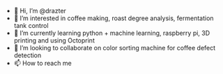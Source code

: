 - 👋 Hi, I’m @drazter
- 👀 I’m interested in coffee making, roast degree analysis, fermentation tank control
- 🌱 I’m currently learning python + machine learning, raspberry pi, 3D printing and using Octoprint
- 💞️ I’m looking to collaborate on color sorting machine for coffee defect detection
- 📫 How to reach me

<!---
dragonsline/dragonsline is a ✨ special ✨ repository because its `README.md` (this file) appears on your GitHub profile.
You can click the Preview link to take a look at your changes.
--->
